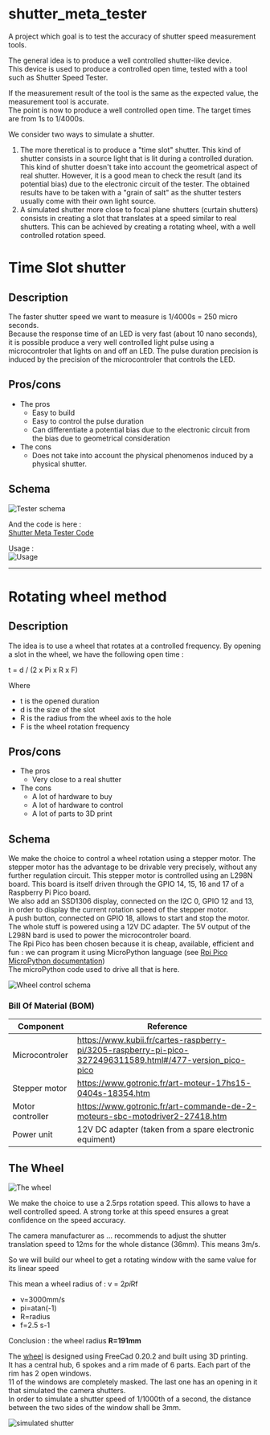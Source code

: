 # shutter_meta_tester
A project which goal is to test the accuracy of shutter speed measurement tools.  

The general idea is to produce a well controlled shutter-like device.  
This device is used to produce a controlled open time, tested with a tool such as Shutter Speed Tester.  

If the measurement result of the tool is the same as the expected value, the measurement tool is accurate.  
The point is now to produce a well controlled open time. The target times are from 1s to 1/4000s.  

We consider two ways to simulate a shutter.  
1. The more theretical is to produce a "time slot" shutter. This kind of shutter consists in a source light that is lit during a controlled duration. This kind of shutter doesn't take into account the geometrical aspect of real shutter. However, it is a good mean to check the result (and its potential bias) due to the electronic circuit of the tester. The obtained results have to be taken with a "grain of salt" as the shutter testers usually come with their own light source.  
2. A simulated shutter more close to focal plane shutters (curtain shutters) consists in creating a slot that translates at a speed similar to real shutters. This can be achieved by creating a rotating wheel, with a well controlled rotation speed.

# Time Slot shutter

## Description

The faster shutter speed we want to measure is 1/4000s = 250 micro seconds.  
Because the response time of an LED is very fast (about 10 nano seconds), it is possible produce a very well controlled light pulse using a microcontroler that lights on and off an LED. The pulse duration precision is induced by the precision of the microcontroler that controls the LED.  

## Pros/cons

- The pros
  - Easy to build
  - Easy to control the pulse duration
  - Can differentiate a potential bias due to the electronic circuit from the bias due to geometrical consideration
- The cons
  - Does not take into account the physical phenomenos induced by a physical shutter.     


## Schema  

![Tester schema](design/shutter_meta_tester_bb.png)

And the code is here :  
[Shutter Meta Tester Code](shutter_meta_tester/shutter_meta_tester.ino)

Usage :  
![Usage](design/usage.png)

---

# Rotating wheel method
## Description
The idea is to use a wheel that rotates at a controlled frequency. By opening a slot in the wheel, we have the following open time :  

t = d / (2 x Pi x R x F)  

Where  
- t is the opened duration
- d is the size of the slot
- R is the radius from the wheel axis to the hole
- F is the wheel rotation frequency
 
## Pros/cons
- The pros
  - Very close to a real shutter
- The cons
  - A lot of hardware to buy
  - A lot of hardware to control 
  - A lot of parts to 3D print
  
## Schema
We make the choice to control a wheel rotation using a stepper motor. The stepper motor has the advantage to be drivable very precisely, without any further regulation circuit. This stepper motor is controlled using an L298N board. This board is itself driven through the GPIO 14, 15, 16 and 17 of a Raspberry Pi Pico board.  
We also add an SSD1306 display, connected on the I2C 0, GPIO 12 and 13, in order to display the current rotation speed of the stepper motor.  
A push button, connected on GPIO 18, allows to start and stop the motor.  
The whole stuff is powered using a 12V DC adapter. The 5V output of the L298N bard is used to power the microcontroler board.  
The Rpi Pico has been chosen because it is cheap, available, efficient and fun : we can program it using MicroPython language (see [Rpi Pico MicroPython documentation](https://www.raspberrypi.com/documentation/microcontrollers/micropython.html))  
The microPython code used to drive all that is here. 

![Wheel control schema](design/WheelControl.png)

### Bill Of Material (BOM)  

| Component | Reference|
|---|---|
| Microcontroler | https://www.kubii.fr/cartes-raspberry-pi/3205-raspberry-pi-pico-3272496311589.html#/477-version_pico-pico |
| Stepper motor | https://www.gotronic.fr/art-moteur-17hs15-0404s-18354.htm |
| Motor controller  | https://www.gotronic.fr/art-commande-de-2-moteurs-sbc-motodriver2-27418.htm |
| Power unit | 12V DC adapter (taken from a spare electronic equiment) |

## The Wheel

![The wheel](design/Wheel.png)

We make the choice to use a 2.5rps rotation speed. This allows to have a well controlled speed. A strong torke at this speed ensures a great confidence on the speed accuracy.

The camera manufacturer as ... recommends to adjust the shutter translation speed to 12ms for the whole distance (36mm). This means 3m/s.

So we will build our wheel to get a rotating window with the same value for its linear speed

This mean a wheel radius of : v = 2*pi*Rf  
- v=3000mm/s
- pi=atan(-1)
- R=radius
- f=2.5 s-1  

Conclusion : the wheel radius **R=191mm**

The [wheel](design/Wheel.png) is designed using FreeCad 0.20.2 and built using 3D printing.  
It has a central hub, 6 spokes and a rim made of 6 parts. Each part of the rim has 2 open windows.  
11 of the windows are completely masked. The last one has an opening in it that simulated the camera shutters.  
In order to simulate a shutter speed of 1/1000th of a second, the distance between the two sides of the window shall be 3mm.

![simulated shutter](design/ShutterMask.png)

